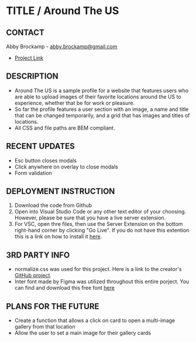 # TITLE / Around The US
## CONTACT
Abby Brockamp - abby.brockamp@gmail.com
* [Project Link](https://abbybrockamp.github.io/Around-The-US/)


## DESCRIPTION

* Around The US is a sample profile for a website that features users who are able to upload images of their favorite locations around the US to experience, whether that be for work or pleasure.
* So far the profile features a user section with an image, a name and title that can be changed temporarily, and a grid that has images and titles of locations. 
* All CSS and file paths are BEM compliant.


## RECENT UPDATES

* Esc button closes modals
* Click anywhere on overlay to close modals
* Form validation


## DEPLOYMENT INSTRUCTION

1. Download the code from Github
2. Open into Visual Studio Code or any other text editor of your choosing. However, please be sure that you have a live server extension.
3. For VSC, open thre files, then use the Server Extension on the bottom right-hand corner by clicking "Go Live". If you do not have this extention this is a link on how to install it [here](https://marketplace.visualstudio.com/items?itemName=ritwickdey.LiveServer).


## 3RD PARTY INFO

* normalize.css was used for this project. Here is a link to the creator's [GitHub project](https://necolas.github.io/normalize.css/).
* Inter font made by Figma was utilized throughout this entire porject. You can find and download this free font [here](https://rsms.me/inter/)


## PLANS FOR THE FUTURE

* Create a function that allows a click on card to open a multi-image gallery from that location
* Allow the user to set a main image for their gallery cards

